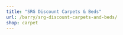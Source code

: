 ```yaml
---
title: "SRG Discount Carpets & Beds"
url: /barry/srg-discount-carpets-and-beds/
shop: carpet
---
```

